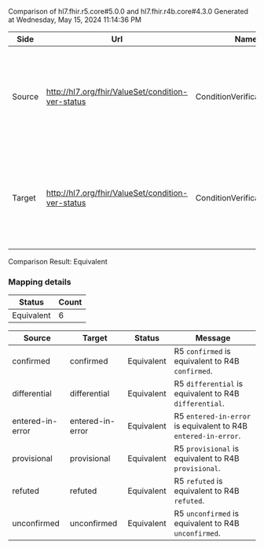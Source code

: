 Comparison of hl7.fhir.r5.core#5.0.0 and hl7.fhir.r4b.core#4.3.0
Generated at Wednesday, May 15, 2024 11:14:36 PM

| Side | Url | Name | Title | Description |
| --- | --- | --- | --- | --- |
| Source | http://hl7.org/fhir/ValueSet/condition-ver-status | ConditionVerificationStatus | Condition Verification Status | The verification status to support or decline the clinical status of the condition or diagnosis. |
| Target | http://hl7.org/fhir/ValueSet/condition-ver-status | ConditionVerificationStatus | ConditionVerificationStatus | The verification status to support or decline the clinical status of the condition or diagnosis. |


Comparison Result: Equivalent


### Mapping details

| Status | Count |
| ------ | ----- |
Equivalent | 6 |


| Source | Target | Status | Message |
| ------ | ------ | ------ | ------- |
| confirmed | confirmed | Equivalent | R5 `confirmed` is equivalent to R4B `confirmed`. |
| differential | differential | Equivalent | R5 `differential` is equivalent to R4B `differential`. |
| entered-in-error | entered-in-error | Equivalent | R5 `entered-in-error` is equivalent to R4B `entered-in-error`. |
| provisional | provisional | Equivalent | R5 `provisional` is equivalent to R4B `provisional`. |
| refuted | refuted | Equivalent | R5 `refuted` is equivalent to R4B `refuted`. |
| unconfirmed | unconfirmed | Equivalent | R5 `unconfirmed` is equivalent to R4B `unconfirmed`. |

